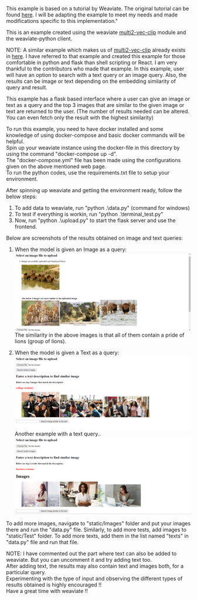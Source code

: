 This example is based on a tutorial by Weaviate. The original tutorial can be found [here](https://github.com/weaviate/weaviate-examples). I will be adapting the example to meet my needs and made modifications specific to this implementation."

This is an example created using the weaviate [multi2-vec-clip](https://weaviate.io/developers/weaviate/v1.11.0/retriever-vectorizer-modules/multi2vec-clip.html) module and the weaviate-python client.

NOTE: A similar example which makes us of [multi2-vec-clip](https://weaviate.io/developers/weaviate/v1.11.0/retriever-vectorizer-modules/multi2vec-clip.html) already exists in [here](https://github.com/semi-technologies/weaviate-examples/tree/main/clip-multi-modal-text-image-search). I have referred to that example and created this example for those comfortable in python and flask than shell scripting or React. I am very thankful to the contributors who made that example. In this example, user will have an option to search with a text query or an image query. Also, the results can be image or text depending on the embedding similarity of query and result.

This example has a flask based interface where a user can give an image or text as a query and the top 3 images that are similar to the given image or text are returned to the user. (The number of results needed can be altered. You can even fetch only the result with the highest similarity)

To run this example, you need to have docker installed and some knowledge of using docker-compose and basic docker commands will be helpful.<br>
Spin up your weaviate instance using the docker-file in this directory by using the command "docker-compose up -d". <br>
The "docker-compose.yml" file has been made using the configurations given on the above mentioned web page.<br>
To run the python codes, use the requirements.txt file to setup your environment.<br>

After spinning up weaviate and getting the environment ready, follow the below steps:<br>

1. To add data to weaviate, run "python .\data.py" (command for windows) <br>
2. To test if everything is workin, run "python .\terminal_test.py" <br>
3. Now, run "python .\upload.py" to start the flask server and use the frontend.

Below are screenshots of the results obtained on image and text queries:

1. When the model is given an Image as a query:
   ![image](demo_images/pride.png)
   The similarity in the above images is that all of them contain a pride of lions (group of lions).
   <br>

2. When the model is given a Text as a query:
   ![image](demo_images/college_students.png)
   Another example with a text query..
   ![image](demo_images/businesswoman.png)

To add more images, navigate to "static/Images" folder and put your images there and run the "data.py" file.
Similarly, to add more tests, add images to "static/Test" folder.
To add more texts, add them in the list named "texts" in "data.py" file and run that file.

NOTE: I have commented out the part where text can also be added to weaviate. But you can uncomment it and try adding text too. <br>
After adding text, the results may also contain text and images both, for a particular query.<br>
Experimenting with the type of input and observing the different types of results obtained is highly encouraged !!<br>
Have a great time with weaviate !!<br>
